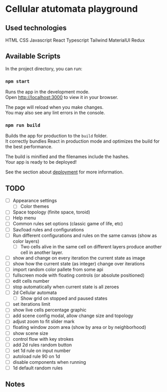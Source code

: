 # Cellular atutomata playground

## Used technologies
HTML
CSS
Javascript
React
Typescript
Tailwind
MaterialUI
Redux


## Available Scripts

In the project directory, you can run:

### `npm start`

Runs the app in the development mode.\
Open [http://localhost:3000](http://localhost:3000) to view it in your browser.

The page will reload when you make changes.\
You may also see any lint errors in the console.

### `npm run build`

Builds the app for production to the `build` folder.\
It correctly bundles React in production mode and optimizes the build for the best performance.

The build is minified and the filenames include the hashes.\
Your app is ready to be deployed!

See the section about [deployment](https://facebook.github.io/create-react-app/docs/deployment) for more information.

## TODO
- [ ] Appearance settings
  - [ ] Color themes
- [ ] Space topology (finite space, toroid)
- [ ] Help menu
- [ ] Common rules set options (classic game of life, etc)
- [ ] Sav/load rules and configurations
- [ ] Run different configurations and rules on the same canvas (show as color layers)
  - [ ] Two cells alive in the same cell on different layers produce another cell in another layer.
- [ ] show and change on every iteration the current state as image
- [ ] show how the current state (as integer) change over iterations
- [ ] import random color pallete from some api
- [ ] fullscreen mode with floating controls (or absolute positioned)
- [ ] edit cells number
- [ ] stop automatically when current state is all zeroes
- [ ] 2d Cellular automata
  - [ ] Show grid on stopped and paused states
- [ ] set iterations limit
- [ ] show live cells percentage graphic
- [ ] add scene config modal, allow change size and topology
- [ ] adjust zoom to fit slider mark
- [ ] floating window zoom area (show by area or by neighborhood)
- [ ] show scene size
- [ ] control flow with key strokes
- [ ] add 2d rules random button
- [ ] set 1d rule on input number
- [ ] autoload rule 90 on 1d
- [ ] disable components when running
- [ ] 1d default random rules

## Notes
